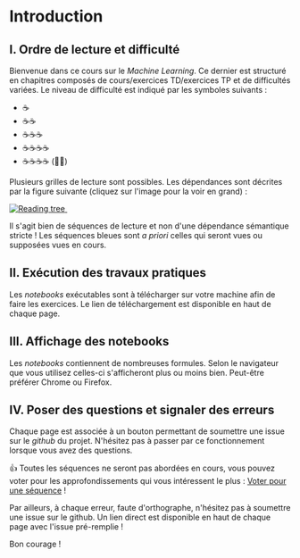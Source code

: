 Introduction
============================

## I. Ordre de lecture et difficulté
Bienvenue dans ce cours sur le *Machine Learning*. Ce dernier est structuré en chapitres composés de cours/exercices TD/exercices TP et de difficultés variées. Le niveau de difficulté est indiqué par les symboles suivants&nbsp;:

*  ☕️
*  ☕️☕️
*  ☕️☕️☕️
*  ☕️☕️☕️☕️
*  ☕️☕️☕️☕️ (💆‍♂️)

Plusieurs grilles de lecture sont possibles. Les dépendances sont décrites par la figure suivante (cliquez sur l'image pour la voir en grand)&nbsp;:


[ ![Reading tree](./figures/reading_tree.jpg) ](https://raw.githubusercontent.com/maximiliense/lmiprp/main/Travaux%20Pratiques/Machine%20Learning/Introduction/data/Introduction/reading_tree.jpg)

Il s'agit bien de séquences de lecture et non d'une dépendance sémantique stricte ! Les séquences bleues sont *a priori* celles qui seront vues ou supposées vues en cours.

## II. Exécution des travaux pratiques
Les *notebooks* exécutables sont à télécharger sur votre machine afin de faire les exercices. Le lien de téléchargement est disponible en haut de chaque page.

## III. Affichage des notebooks
Les *notebooks* contiennent de nombreuses formules. Selon le navigateur que vous utilisez celles-ci s'afficheront plus ou moins bien. Peut-être préférer Chrome ou Firefox.

## IV. Poser des questions et signaler des erreurs
Chaque page est associée à un bouton permettant de soumettre une issue sur le *github* du projet. N'hésitez pas à passer par ce fonctionnement lorsque vous avez des questions.

👍 Toutes les séquences ne seront pas abordées en cours, vous pouvez voter pour les approfondissements qui vous intéressent le plus : [Voter pour une séquence](https://github.com/maximiliense/lmiprp/issues/16) !

Par ailleurs, à chaque erreur, faute d'orthographe, n'hésitez pas à soumettre une issue sur le github. Un lien direct est disponible en haut de chaque page avec l'issue pré-remplie !

Bon courage !
